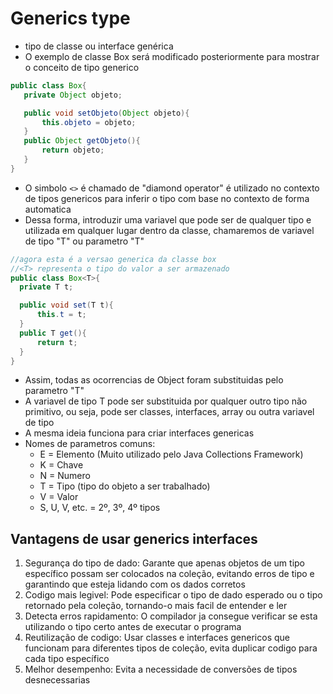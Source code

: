 # Generics type
 - tipo de classe ou interface genérica
 - O exemplo de classe Box será modificado posteriormente para mostrar o conceito de tipo generico
 ```java
 public class Box{
    private Object objeto;

    public void setObjeto(Object objeto){
        this.objeto = objeto;
    }
    public Object getObjeto(){
        return objeto;
    }
 }
 ```
 - O simbolo `<>` é chamado de "diamond operator" é utilizado no contexto de tipos genericos para inferir o tipo com base no contexto de forma automatica
 - Dessa forma, introduzir uma variavel que pode ser de qualquer tipo e utilizada em qualquer lugar dentro da classe, chamaremos de variavel de tipo "T" ou parametro "T"

  ```java
  //agora esta é a versao generica da classe box
  //<T> representa o tipo do valor a ser armazenado
 public class Box<T>{
    private T t;

    public void set(T t){
        this.t = t;
    }
    public T get(){
        return t;
    }
 }
 ```

 - Assim, todas as ocorrencias de Object foram substituidas pelo parametro "T"
 - A variavel de tipo T pode ser substituida por qualquer outro tipo não primitivo, ou seja, pode ser classes, interfaces, array ou outra variavel de tipo
 - A mesma ideia funciona para criar interfaces genericas
 - Nomes de parametros comuns:
    - E = Elemento (Muito utilizado pelo Java Collections Framework)
    - K = Chave
    - N = Numero
    - T = Tipo (tipo do objeto a ser trabalhado)
    - V = Valor
    - S, U, V, etc. = 2º, 3º, 4º tipos

## Vantagens de usar generics interfaces
1. Segurança do tipo de dado: Garante que apenas objetos de um tipo específico possam ser colocados na coleção, evitando erros de tipo e garantindo que esteja lidando com os dados corretos
2. Codigo mais legivel: Pode especificar o tipo de dado esperado ou o tipo retornado pela coleção, tornando-o mais facil de entender e ler
3. Detecta erros rapidamento: O compilador ja consegue verificar se esta utilizando o tipo certo antes de executar o programa
4. Reutilização de codigo: Usar classes e interfaces genericos que funcionam para diferentes tipos de coleção, evita duplicar codigo para cada tipo específico
5. Melhor desempenho: Evita a necessidade de conversões de tipos desnecessarias